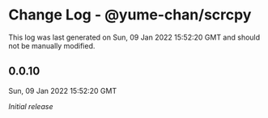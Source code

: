 # Change Log - @yume-chan/scrcpy

This log was last generated on Sun, 09 Jan 2022 15:52:20 GMT and should not be manually modified.

## 0.0.10
Sun, 09 Jan 2022 15:52:20 GMT

_Initial release_

